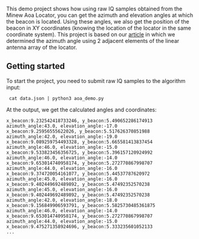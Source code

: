 This demo project shows how using raw IQ samples obtained from the Minew Aoa Locator, you can get the azimuth and elevation angles at which the beacon is located. Using these angles, we also get the position of the beacon in XY coordinates (knowing the location of the locator in the same coordinate system). This project is based on our [article](https://navigine.com/blog/using-angle-of-arrival-for-direction-finding-with-bluetooth/) in which we determined the azimuth angle using 2 adjacent elements of the linear antenna array of the locator.

## Getting started

To start the project, you need to submit raw IQ samples to the algorithm input:

```
 cat data.json | python3 aoa_demo.py 
```

At the output, we get the calculated angles and coordinates:

```
x_beacon:9.232542418733246, y_beacon:5.490652286174913
azimuth_angle:43.0, elevation_angle:-17.0
x_beacon:9.25956555622026, y_beacon:5.517626370851988
azimuth_angle:42.0, elevation_angle:-19.0
x_beacon:9.089259754493328, y_beacon:5.665581413837454
azimuth_angle:46.0, elevation_angle:-15.0
x_beacon:9.533823456356725, y_beacon:5.396157120924992
azimuth_angle:46.0, elevation_angle:-14.0
x_beacon:9.653014740958174, y_beacon:5.272770867998707
azimuth_angle:44.0, elevation_angle:-16.0
x_beacon:9.374720054161077, y_beacon:5.44537787620972
azimuth_angle:45.0, elevation_angle:-16.0
x_beacon:9.402449692489892, y_beacon:5.47492352570238
azimuth_angle:45.0, elevation_angle:-16.0
x_beacon:9.402449692489892, y_beacon:5.47492352570238
azimuth_angle:42.0, elevation_angle:-18.0
x_beacon:9.156849906593791, y_beacon:5.5825730485361875
azimuth_angle:46.0, elevation_angle:-14.0
x_beacon:9.653014740958174, y_beacon:5.272770867998707
azimuth_angle:44.0, elevation_angle:-15.0
x_beacon:9.475271358924696, y_beacon:5.333235601052133
...
```
